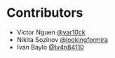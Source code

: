 Contributors
======================

- Victor Nguen [@var10ck](https://github.com/var10ck)
- Nikita Sozinov [@lookingformira](https://github.com/lookingformira)
- Ivan Baylo [@Iv4n84110](https://github.com/Iv4n84110)

